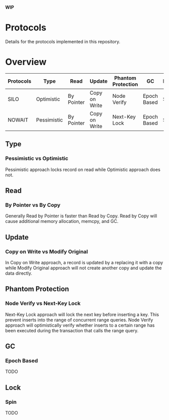 **WIP**

# Protocols
Details for the protocols implemented in this repository.

# Overview

| Protocols | Type        | Read       | Update        | Phantom Protection | GC          | Lock |
| --------- | ----------- | ---------- | ------------- | ------------------ | ----------- | ---- |
| SILO      | Optimistic  | By Pointer | Copy on Write | Node Verify        | Epoch Based | Spin |
| NOWAIT    | Pessimistic | By Pointer | Copy on Write | Next-Key Lock      | Epoch Based | Spin |


## Type
### Pessimistic vs Optimistic
Pessimistic approach locks record on read while Optimistic approach does not.

## Read
### By Pointer vs By Copy
Generally Read by Pointer is faster than Read by Copy. Read by Copy will cause additional memory allocation, memcpy, and GC.

## Update
### Copy on Write vs Modify Original
In Copy on Write approach, a record is updated by a replacing it with a copy while Modify Original approach will not create another copy and update the data directly.

## Phantom Protection
### Node Verify vs Next-Key Lock
Next-Key Lock approach will lock the next key before inserting a key. This prevent inserts into the range of concurrent range queries. Node Verify approach will optimistically verify whether inserts to a certain range has been executed during the transaction that calls the range query.

## GC
### Epoch Based
TODO

## Lock
### Spin
TODO